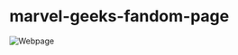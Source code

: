# marvel-geeks-fandom-page

<img src="https://github.com/wiilki/marvel-geeks-fandom-page/tree/corejs/assets/images/website.png" alt="Webpage">

<!-- https://github.com/wiilki/marvel-geeks-fandom-page/tree/corejs/assets/images -->